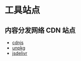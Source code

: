 # 工具站点

## 内容分发网络 CDN 站点
- [cdnjs](https://cdnjs.com/)
- [unpkg](https://unpkg.com/)
- [jsdelivr](https://www.jsdelivr.com/)